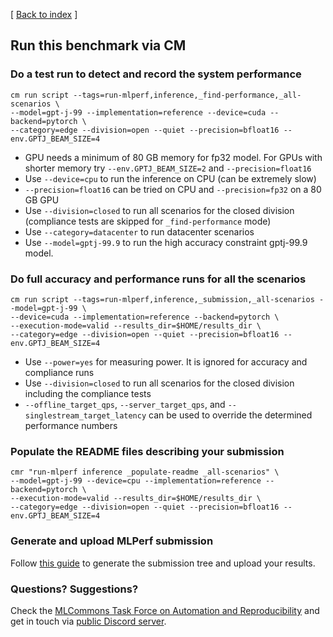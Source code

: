 [ [Back to index](README.md) ]


## Run this benchmark via CM


### Do a test run to detect and record the system performance

```
cm run script --tags=run-mlperf,inference,_find-performance,_all-scenarios \
--model=gpt-j-99 --implementation=reference --device=cuda --backend=pytorch \
--category=edge --division=open --quiet --precision=bfloat16 --env.GPTJ_BEAM_SIZE=4
```
* GPU needs a minimum of 80 GB memory for fp32 model. For GPUs with shorter memory try `--env.GPTJ_BEAM_SIZE=2` and `--precision=float16` 
* Use `--device=cpu` to run the inference on CPU (can be extremely slow)
* `--precision=float16` can be tried on CPU and `--precision=fp32` on a 80 GB GPU 
* Use `--division=closed` to run all scenarios for the closed division (compliance tests are skipped for `_find-performance` mode)
* Use `--category=datacenter` to run datacenter scenarios
* Use `--model=gptj-99.9` to run the high accuracy constraint gptj-99.9 model.


### Do full accuracy and performance runs for all the scenarios

```
cm run script --tags=run-mlperf,inference,_submission,_all-scenarios --model=gpt-j-99 \
--device=cuda --implementation=reference --backend=pytorch \
--execution-mode=valid --results_dir=$HOME/results_dir \
--category=edge --division=open --quiet --precision=bfloat16 --env.GPTJ_BEAM_SIZE=4
```

* Use `--power=yes` for measuring power. It is ignored for accuracy and compliance runs
* Use `--division=closed` to run all scenarios for the closed division including the compliance tests
* `--offline_target_qps`, `--server_target_qps`, and `--singlestream_target_latency` can be used to override the determined performance numbers

### Populate the README files describing your submission

```
cmr "run-mlperf inference _populate-readme _all-scenarios" \
--model=gpt-j-99 --device=cpu --implementation=reference --backend=pytorch \
--execution-mode=valid --results_dir=$HOME/results_dir \
--category=edge --division=open --quiet --precision=bfloat16 --env.GPTJ_BEAM_SIZE=4
```

### Generate and upload MLPerf submission

Follow [this guide](../Submission.md) to generate the submission tree and upload your results.


### Questions? Suggestions?

Check the [MLCommons Task Force on Automation and Reproducibility](../../../taskforce.md) 
and get in touch via [public Discord server](https://discord.gg/JjWNWXKxwT).
